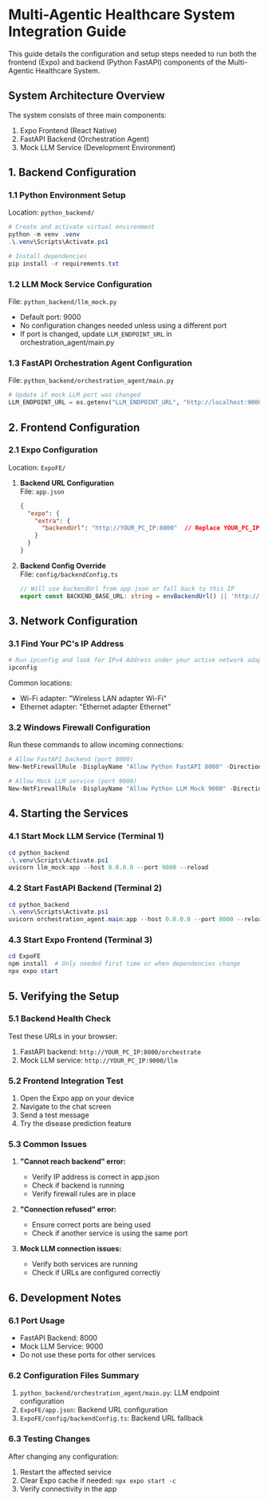 # Multi-Agentic Healthcare System Integration Guide

This guide details the configuration and setup steps needed to run both the frontend (Expo) and backend (Python FastAPI) components of the Multi-Agentic Healthcare System.

## System Architecture Overview

The system consists of three main components:
1. Expo Frontend (React Native)
2. FastAPI Backend (Orchestration Agent)
3. Mock LLM Service (Development Environment)

## 1. Backend Configuration

### 1.1 Python Environment Setup

Location: `python_backend/`

```powershell
# Create and activate virtual environment
python -m venv .venv
.\.venv\Scripts\Activate.ps1

# Install dependencies
pip install -r requirements.txt
```

### 1.2 LLM Mock Service Configuration

File: `python_backend/llm_mock.py`
- Default port: 9000
- No configuration changes needed unless using a different port
- If port is changed, update `LLM_ENDPOINT_URL` in orchestration_agent/main.py

### 1.3 FastAPI Orchestration Agent Configuration

File: `python_backend/orchestration_agent/main.py`
```python
# Update if mock LLM port was changed
LLM_ENDPOINT_URL = os.getenv("LLM_ENDPOINT_URL", "http://localhost:9000/llm")
```

## 2. Frontend Configuration

### 2.1 Expo Configuration

Location: `ExpoFE/`

1. **Backend URL Configuration**  
   File: `app.json`
   ```json
   {
     "expo": {
       "extra": {
         "backendUrl": "http://YOUR_PC_IP:8000"  // Replace YOUR_PC_IP with your machine's IP
       }
     }
   }
   ```

2. **Backend Config Override**  
   File: `config/backendConfig.ts`
   ```typescript
   // Will use backendUrl from app.json or fall back to this IP
   export const BACKEND_BASE_URL: string = envBackendUrl() || 'http://YOUR_PC_IP:8000';
   ```

## 3. Network Configuration

### 3.1 Find Your PC's IP Address

```powershell
# Run ipconfig and look for IPv4 Address under your active network adapter
ipconfig
```

Common locations:
- Wi-Fi adapter: "Wireless LAN adapter Wi-Fi"
- Ethernet adapter: "Ethernet adapter Ethernet"

### 3.2 Windows Firewall Configuration

Run these commands to allow incoming connections:

```powershell
# Allow FastAPI backend (port 8000)
New-NetFirewallRule -DisplayName "Allow Python FastAPI 8000" -Direction Inbound -LocalPort 8000 -Protocol TCP -Action Allow

# Allow Mock LLM service (port 9000)
New-NetFirewallRule -DisplayName "Allow Python LLM Mock 9000" -Direction Inbound -LocalPort 9000 -Protocol TCP -Action Allow
```

## 4. Starting the Services

### 4.1 Start Mock LLM Service (Terminal 1)

```powershell
cd python_backend
.\.venv\Scripts\Activate.ps1
uvicorn llm_mock:app --host 0.0.0.0 --port 9000 --reload
```

### 4.2 Start FastAPI Backend (Terminal 2)

```powershell
cd python_backend
.\.venv\Scripts\Activate.ps1
uvicorn orchestration_agent.main:app --host 0.0.0.0 --port 8000 --reload
```

### 4.3 Start Expo Frontend (Terminal 3)

```powershell
cd ExpoFE
npm install  # Only needed first time or when dependencies change
npx expo start
```

## 5. Verifying the Setup

### 5.1 Backend Health Check

Test these URLs in your browser:
1. FastAPI backend: `http://YOUR_PC_IP:8000/orchestrate`
2. Mock LLM service: `http://YOUR_PC_IP:9000/llm`

### 5.2 Frontend Integration Test

1. Open the Expo app on your device
2. Navigate to the chat screen
3. Send a test message
4. Try the disease prediction feature

### 5.3 Common Issues

1. **"Cannot reach backend" error:**
   - Verify IP address is correct in app.json
   - Check if backend is running
   - Verify firewall rules are in place

2. **"Connection refused" error:**
   - Ensure correct ports are being used
   - Check if another service is using the same port

3. **Mock LLM connection issues:**
   - Verify both services are running
   - Check if URLs are configured correctly

## 6. Development Notes

### 6.1 Port Usage
- FastAPI Backend: 8000
- Mock LLM Service: 9000
- Do not use these ports for other services

### 6.2 Configuration Files Summary
1. `python_backend/orchestration_agent/main.py`: LLM endpoint configuration
2. `ExpoFE/app.json`: Backend URL configuration
3. `ExpoFE/config/backendConfig.ts`: Backend URL fallback

### 6.3 Testing Changes
After changing any configuration:
1. Restart the affected service
2. Clear Expo cache if needed: `npx expo start -c`
3. Verify connectivity in the app